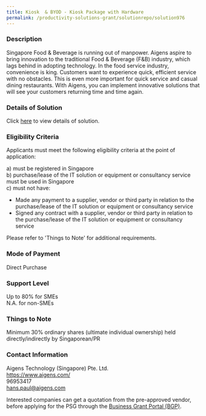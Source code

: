 ```yaml
---
title: Kiosk  & BYOD - Kiosk Package with Hardware
permalink: /productivity-solutions-grant/solutionrepo/solution976
---
```


### Description

Singapore Food & Beverage is running out of manpower. Aigens aspire to bring innovation to the traditional Food & Beverage (F&B) industry, which lags behind in adopting technology. In the food service industry, convenience is king. Customers want to experience quick, efficient service with no obstacles. This is even more important for quick service and casual dining restaurants. With Aigens, you can implement innovative solutions that will see your customers returning time and time again.

### Details of Solution

Click <a href='https://www.gobusiness.gov.sg/images/psg/Desensitised_Aigens_20200142_Annex_3_Part_45.pdf' target='_blank' rel='noopener'>here</a> to view details of solution.

### Eligibility Criteria

Applicants must meet the following eligibility criteria at the point of application:

a) must be registered in Singapore <br>
b) purchase/lease of the IT solution or equipment or consultancy service must be used in Singapore <br>
c) must not have:
- Made any payment to a supplier, vendor or third party in relation to the purchase/lease of the IT solution or equipment or consultancy service
- Signed any contract with a supplier, vendor or third party in relation to the purchase/lease of the IT solution or equipment or consultancy service

Please refer to 'Things to Note' for additional requirements.

### Mode of Payment
Direct Purchase

### Support Level
Up to 80% for SMEs <br>
N.A. for non-SMEs

### Things to Note
Minimum 30% ordinary shares (ultimate individual ownership) held directly/indirectly by Singaporean/PR

### Contact Information
Aigens Technology (Singapore) Pte. Ltd.  <br>https://www.aigens.com/ <br>96953417 <br>hans.paul@aigens.com <br>

Interested companies can get a quotation from the pre-approved vendor, before applying for the PSG through the <a target='_blank' rel='noopener' href='https://www.businessgrants.gov.sg/'>Business Grant Portal (BGP)</a>.
